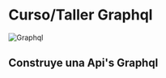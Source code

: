 # Curso/Taller Graphql

![Graphql](https://www.pngitem.com/pimgs/m/385-3850895_graphql-logo-svg-hd-png-download.png)

## Construye una Api's Graphql 


